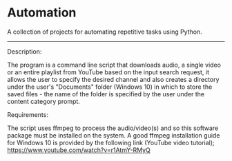 # Automation
A collection of projects for automating repetitive tasks using Python.

______________________________________________________________________________________________________________________________________________________________________________________________________________________________________________________________________________________________________________________________________________________________________

Description:

The program is a command line script that downloads audio, a single video or an entire playlist from YouTube based on the input search request, it allows the user to specify the desired channel and also creates a directory under the user's "Documents" folder (Windows 10) in which to store the saved files - the name of the folder is specified by the user under the content category prompt.

Requirements:

The script uses ffmpeg to process the audio/video(s) and so this software package must be installed on the system. A good ffmpeg installation guide for Windows 10 is provided by the following link (YouTube video tutorial); https://www.youtube.com/watch?v=r1AtmY-RMyQ
